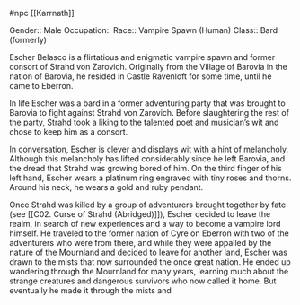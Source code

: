  #npc [[Karrnath]]

Gender:: Male
Occupation:: 
Race:: Vampire Spawn (Human)
Class:: Bard (formerly)

Escher Belasco is a flirtatious and enigmatic vampire spawn and former consort of Strahd von Zarovich. Originally from the Village of Barovia in the nation of Barovia, he resided in Castle Ravenloft for some time, until he came to Eberron.

In life Escher was a bard in a former adventuring party that was brought to Barovia to fight against Strahd von Zarovich. Before slaughtering the rest of the party, Strahd took a liking to the talented poet and musician’s wit and chose to keep him as a consort.

In conversation, Escher is clever and displays wit with a hint of melancholy. Although this melancholy has lifted considerably since he left Barovia, and the dread that Strahd was growing bored of him. On the third finger of his left hand, Escher wears a platinum ring engraved with tiny roses and thorns. Around his neck, he wears a gold and ruby pendant.

Once Strahd was killed by a group of adventurers brought together by fate (see [[C02. Curse of Strahd (Abridged)]]), Escher decided to leave the realm, in search of new experiences and a way to become a vampire lord himself. He traveled to the former nation of Cyre on Eberron with two of the adventurers who were from there, and while they were appalled by the nature of the Mournland and decided to leave for another land, Escher was drawn to the mists that now surrounded the once great nation. He ended up wandering through the Mournland for many years, learning much about the strange creatures and dangerous survivors who now called it home. But eventually he made it through the mists and 